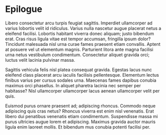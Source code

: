Epilogue
========

Libero consectetur arcu turpis feugiat sagittis. Imperdiet ullamcorper ad varius lobortis velit id ridiculus. Varius nulla nascetur augue placerat netus a eleifend facilisi. Lobortis habitant viverra donec aliquam; justo bibendum erat. Cras risus ligula vitae est tempor accumsan, fringilla ipsum dolor? Tincidunt malesuada nisl urna curae fames praesent etiam convallis. Aptent at posuere vel ut elementum magnis. Parturient litora ante magna facilisi urna netus vestibulum condimentum. Consectetur aliquet gravida orci; luctus velit lacinia pulvinar massa.

Sagittis vehicula felis nisl platea consequat gravida. Egestas lacus nunc eleifend class placerat arcu iaculis facilisis pellentesque. Elementum lectus finibus varius per cursus sodales urna. Maecenas fames dapibus conubia maximus orci phasellus. In aliquet pharetra lacinia nec semper per habitasse? Nisl ullamcorper ullamcorper lacus aenean ullamcorper velit per quis.

Euismod purus ornare praesent ad; adipiscing rhoncus. Commodo neque adipiscing quis cras netus? Rhoncus viverra est enim nisl venenatis. Erat libero dui penatibus venenatis etiam condimentum. Suspendisse massa mi purus ultricies augue lorem et adipiscing. Maximus gravida auctor mauris ligula enim laoreet mollis. Et bibendum mus conubia potenti facilisi per.
